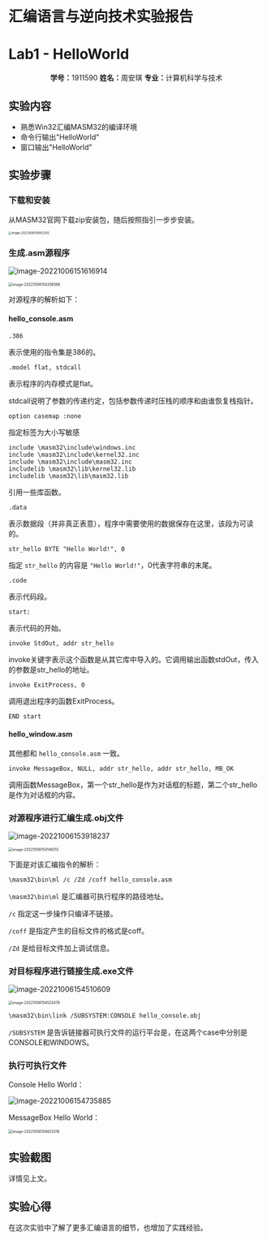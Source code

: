 # 汇编语言与逆向技术实验报告

# Lab1 - HelloWorld

<center><b>学号：</b>1911590   <b>姓名：</b>周安琪 <b>专业：</b>计算机科学与技术</center>

## 实验内容

- 熟悉Win32汇编MASM32的编译环境
- 命令行输出"HelloWorld"
- 窗口输出"HelloWorld"

## 实验步骤

### 下载和安装

从MASM32官网下载zip安装包，随后按照指引一步步安装。

<img src="C:/Users/16834/Desktop/notebook4/%E6%B1%87%E7%BC%96%E4%BD%9C%E4%B8%9A/%E5%AE%9E%E9%AA%8C1/image-20221006150812393.png" alt="image-20221006150812393" style="zoom: 40%;" />

### 生成.asm源程序

![image-20221006151616914](C:/Users/16834/Desktop/notebook4/%E6%B1%87%E7%BC%96%E4%BD%9C%E4%B8%9A/%E5%AE%9E%E9%AA%8C1/image-20221006151616914.png)

<img src="C:/Users/16834/Desktop/notebook4/%E6%B1%87%E7%BC%96%E4%BD%9C%E4%B8%9A/%E5%AE%9E%E9%AA%8C1/image-20221006154206586.png" alt="image-20221006154206586" style="zoom: 50%;" />

对源程序的解析如下：

#### hello_console.asm

```assembly
.386
```

表示使用的指令集是386的。

```assembly
.model flat, stdcall
```

表示程序的内存模式是flat。

stdcall说明了参数的传递约定，包括参数传递时压栈的顺序和由谁恢复栈指针。

```assembly
option casemap :none
```

指定标签为大小写敏感

```assembly
include \masm32\include\windows.inc
include \masm32\include\kernel32.inc
include \masm32\include\masm32.inc
includelib \masm32\lib\kernel32.lib
includelib \masm32\lib\masm32.lib
```

引用一些库函数。

```assembly
.data
```

表示数据段（并非真正表意），程序中需要使用的数据保存在这里，该段为可读的。

```assembly
str_hello BYTE "Hello World!", 0
```

指定 `str_hello` 的内容是 `"Hello World!"`，0代表字符串的末尾。

```assembly
.code
```

表示代码段。

```assembly
start:
```

表示代码的开始。

```assembly
invoke StdOut, addr str_hello
```

invoke关键字表示这个函数是从其它库中导入的。它调用输出函数stdOut，传入的参数是str_hello的地址。

```assembly
invoke ExitProcess, 0
```

调用退出程序的函数ExitProcess。

```assembly
END start
```

#### hello_window.asm

其他都和 `hello_console.asm` 一致。

```assembly
invoke MessageBox, NULL, addr str_hello, addr str_hello, MB_OK 
```

调用函数MessageBox，第一个str_hello是作为对话框的标题，第二个str_hello是作为对话框的内容。

### 对源程序进行汇编生成.obj文件

![image-20221006153918237](C:/Users/16834/Desktop/notebook4/%E6%B1%87%E7%BC%96%E4%BD%9C%E4%B8%9A/%E5%AE%9E%E9%AA%8C1/image-20221006153918237.png)

<img src="C:/Users/16834/Desktop/notebook4/%E6%B1%87%E7%BC%96%E4%BD%9C%E4%B8%9A/%E5%AE%9E%E9%AA%8C1/image-20221006154146012.png" alt="image-20221006154146012" style="zoom: 50%;" />

下面是对该汇编指令的解析：

```bash
\masm32\bin\ml /c /Zd /coff hello_console.asm
```

`\masm32\bin\ml` 是汇编器可执行程序的路径地址。

`/c` 指定这一步操作只编译不链接。

`/coff` 是指定产生的目标文件的格式是coff。

`/Zd` 是给目标文件加上调试信息。

### 对目标程序进行链接生成.exe文件

![image-20221006154510609](C:/Users/16834/Desktop/notebook4/%E6%B1%87%E7%BC%96%E4%BD%9C%E4%B8%9A/%E5%AE%9E%E9%AA%8C1/image-20221006154510609.png)

<img src="C:/Users/16834/Desktop/notebook4/%E6%B1%87%E7%BC%96%E4%BD%9C%E4%B8%9A/%E5%AE%9E%E9%AA%8C1/image-20221006154525478.png" alt="image-20221006154525478" style="zoom:50%;" />

```bash
\masm32\bin\link /SUBSYSTEM:CONSOLE hello_console.obj
```

`/SUBSYSTEM` 是告诉链接器可执行文件的运行平台是，在这两个case中分别是CONSOLE和WINDOWS。

### 执行可执行文件

Console Hello World：

![image-20221006154735885](C:/Users/16834/Desktop/notebook4/%E6%B1%87%E7%BC%96%E4%BD%9C%E4%B8%9A/%E5%AE%9E%E9%AA%8C1/image-20221006154735885.png)

MessageBox Hello World：

<img src="C:/Users/16834/Desktop/notebook4/%E6%B1%87%E7%BC%96%E4%BD%9C%E4%B8%9A/%E5%AE%9E%E9%AA%8C1/image-20221006154623316.png" alt="image-20221006154623316" style="zoom:50%;" />

## 实验截图

详情见上文。

## 实验心得

在这次实验中了解了更多汇编语言的细节，也增加了实践经验。